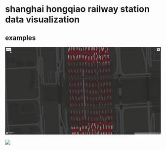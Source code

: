 # shanghai hongqiao railway station data visualization

## examples

![](gif/example1.gif)

![](gif/example2.gif)

<!-- ## 示例

html

## 数据准备

进出上海虹桥火车站的铁路，简单来说有4对，虹桥站以北为沪宁城际铁路和京沪铁路，虹桥站以南为沪杭铁路和沪昆线。

### 列车运行数据

### 铁路路网数据

### 运行轨迹数据

## 示例原理

## 列车对象 -->

